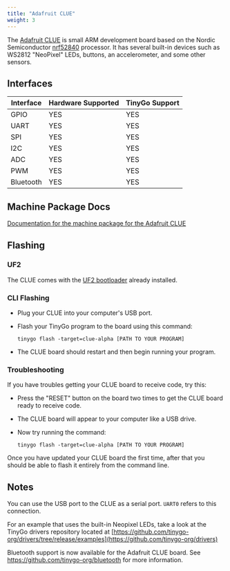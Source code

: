 ```yaml
---
title: "Adafruit CLUE"
weight: 3
---
```


The [Adafruit CLUE](https://www.adafruit.com/product/4500) is small ARM development board based on the Nordic Semiconductor [nrf52840](https://www.nordicsemi.com/eng/Products/nRF52840) processor. It has several built-in devices such as WS2812 "NeoPixel" LEDs, buttons, an accelerometer, and some other sensors.

## Interfaces

| Interface | Hardware Supported | TinyGo Support |
| --------- | ------------- | ----- |
| GPIO      | YES | YES |
| UART      | YES | YES |
| SPI      | YES | YES |
| I2C      | YES | YES |
| ADC      | YES | YES |
| PWM      | YES | YES |
| Bluetooth      | YES | YES |

## Machine Package Docs

[Documentation for the machine package for the Adafruit CLUE](../machine/clue-alpha)

## Flashing

### UF2

The CLUE comes with the [UF2 bootloader](https://github.com/Microsoft/uf2) already installed.

### CLI Flashing

- Plug your CLUE into your computer's USB port.
- Flash your TinyGo program to the board using this command:

    ```shell
    tinygo flash -target=clue-alpha [PATH TO YOUR PROGRAM]
    ```

- The CLUE board should restart and then begin running your program.

### Troubleshooting

If you have troubles getting your CLUE board to receive code, try this:

- Press the "RESET" button on the board two times to get the CLUE board ready to receive code.
- The CLUE board will appear to your computer like a USB drive.
- Now try running the command:

    ```shell
    tinygo flash -target=clue-alpha [PATH TO YOUR PROGRAM]
    ```

Once you have updated your CLUE board the first time, after that you should be able to flash it entirely from the command line.

## Notes

You can use the USB port to the CLUE as a serial port. `UART0` refers to this connection.

For an example that uses the built-in Neopixel LEDs, take a look at the TinyGo drivers repository located at [https://github.com/tinygo-org/drivers/tree/release/examples](https://github.com/tinygo-org/drivers)

Bluetooth support is now available for the Adafruit CLUE board. See https://github.com/tinygo-org/bluetooth for more information.
